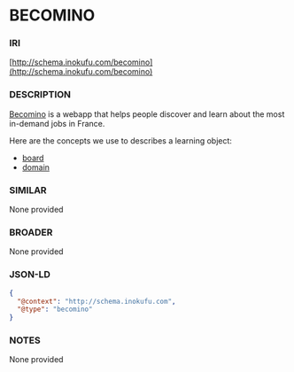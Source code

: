 # BECOMINO

### IRI
[http://schema.inokufu.com/becomino](http://schema.inokufu.com/becomino)

### DESCRIPTION
[Becomino](https://becomino.com) is a webapp that helps people discover and learn about the most in-demand jobs in France.

Here are the concepts we use to describes a learning object:
- [board](http://schema.inokufu.com/becomino/board)
- [domain](http://schema.inokufu.com/becomino/domain)

### SIMILAR
None provided

### BROADER
None provided

### JSON-LD
```json
{
  "@context": "http://schema.inokufu.com",
  "@type": "becomino"
}
```

### NOTES
None provided
